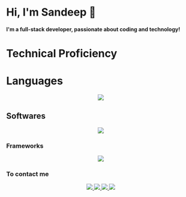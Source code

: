   <h1 bold>Hi, I'm Sandeep 👋</h1>
            <h4 bold>I'm a full-stack developer, passionate about coding and technology!</h4>

<h1 bold align ="centre"> Technical Proficiency</h1>
<h1 bold >Languages</h1>
<p align="center">
  <a href="https://skillicons.dev">
    <img src="https://skillicons.dev/icons?i=c,cpp,py,js,html,css" />
  </a>
</p>
<h2 bold >Softwares</h2>
<p align="center">
  <a href="https://skillicons.dev">
    <img src="https://skillicons.dev/icons?i=git,idea,linux,mongodb,mysql,npm,postman,fastapi&perline=4" />
  </a>
</p>
<h3 bold >Frameworks</h3>
<p align="center">
  <a href="https://skillicons.dev">
    <img src="https://skillicons.dev/icons?i=next,react,nodejs,express,tailwind,tensorflow,pytorch,django&perline=4" />
  </a>
</p>
<h3 bold >To contact me </h3>
<p align="center">
<a href = "https://www.linkedin.com/in/sandeep-uthayakumar-8b7242255/">
  <img src = "https://skillicons.dev/icons?i=linkedin"/>
  </a>
  <a href = "https://www.instagram.com/s_a_n_d__e_e__p/">
    <img src = "https://skillicons.dev/icons?i=instagram"/>
  </a>
  <a href = "sandeeputhauakumar@gmail.com">
    <img src = "https://skillicons.dev/icons?i=gmail"/>
  </a>
  <a href = "https://sandeep2k5.netlify.app/">
    <img src = "https://skillicons.dev/icons?i=netlify"/>
  </a>
  </p>



<!---
Sandeep2k5/Sandeep2k5 is a ✨ special ✨ repository because its `README.md` (this file) appears on your GitHub profile.
You can click the Preview link to take a look at your changes.
--->
